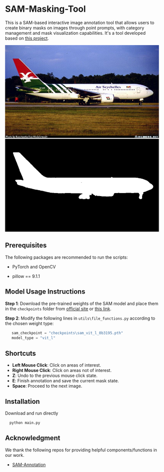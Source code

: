 # SAM-Masking-Tool
This is a SAM-based interactive image annotation tool that allows users to create binary masks on images through point prompts, with category management and mask visualization capabilities. It's a tool developed based on [this project](https://github.com/wudi-ldd/SAM-Annotation).

![alt-text-1](./images/sample.jpg "sample 1") ![alt-text-2](./images/mask.jpg "mask 1")

## Prerequisites

The following packages are recommended to run the scripts:

- PyTorch and OpenCV

- pillow == 9.1.1

## Model Usage Instructions

**Step 1**: Download the pre-trained weights of the SAM model and place them in the `checkpoints` folder from [official site](https://github.com/facebookresearch/segment-anything) or [this link](https://drive.google.com/file/d/1GCQ1aCbn6_cO6jDLshYtFMUvxV98jqZ-/view?usp=sharing).

**Step 2**: Modify the following lines in `utils\file_functions.py` according to the chosen weight type:
```python
   sam_checkpoint = "checkpoints\sam_vit_l_0b3195.pth"
   model_type = "vit_l"
```

## Shortcuts

- **Left Mouse Click**: Click on areas of interest.
- **Right Mouse Click**: Click on areas not of interest.
- **Z**: Undo to the previous mouse click state.
- **E**: Finish annotation and save the current mask state.
- **Space**: Proceed to the next image.

## Installation
Download and run directly
  ```python
    python main.py
  ```

## Acknowledgment
We thank the following repos for providing helpful components/functions in our work.

- [SAM-Annotation](https://github.com/wudi-ldd/SAM-Annotation)

